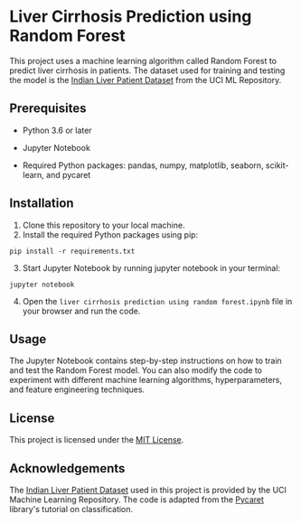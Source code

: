 # Liver Cirrhosis Prediction using Random Forest

This project uses a machine learning algorithm called Random Forest to predict liver cirrhosis in patients. The dataset used for training and testing the model is the [Indian Liver Patient Dataset](https://archive.ics.uci.edu/ml/datasets/ILPD+(Indian+Liver+Patient+Dataset)) from the UCI ML Repository. 

## Prerequisites
- Python 3.6 or later

- Jupyter Notebook

- Required Python packages: pandas, numpy, matplotlib, seaborn, scikit-learn, and pycaret

## Installation
1. Clone this repository to your local machine.
2. Install the required Python packages using pip: 
```
pip install -r requirements.txt
```
3. Start Jupyter Notebook by running jupyter notebook in your terminal:
```
jupyter notebook
```
4. Open the `liver cirrhosis prediction using random forest.ipynb` file in your browser and run the code.

## Usage

The Jupyter Notebook contains step-by-step instructions on how to train and test the Random Forest model. You can also modify the code to experiment with different machine learning algorithms, hyperparameters, and feature engineering techniques.

## License
This project is licensed under the [MIT License](https://github.com/abelkwong/pycaret-cirrhosis/blob/main/LICENSE).

## Acknowledgements
The [Indian Liver Patient Dataset](https://archive.ics.uci.edu/ml/datasets/ILPD+(Indian+Liver+Patient+Dataset)) used in this project is provided by the UCI Machine Learning Repository. The code is adapted from the [Pycaret](https://pycaret.org/) library's tutorial on classification.
